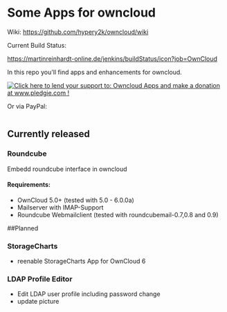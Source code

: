 Some Apps for owncloud
========
Wiki: https://github.com/hypery2k/owncloud/wiki

Current Build Status:

https://martinreinhardt-online.de/jenkins/buildStatus/icon?job=OwnCloud

In this repo you'll find apps and enhancements for owncloud.

<a href='http://www.pledgie.com/campaigns/23447'><img alt='Click here to lend your support to: Owncloud Apps and make a donation at www.pledgie.com !' src='http://www.pledgie.com/campaigns/23447.png?skin_name=chrome' border='0' /></a>

Or via PayPal:

<a target="_blank" href="https://www.paypal.com/cgi-bin/webscr?cmd=_s-xclick&hosted_button_id=2SAK2NYWB8QA2">
<img alt="" border="0" src="https://www.paypalobjects.com/de_DE/DE/i/btn/btn_donateCC_LG.gif"/>
</img></a>

## Currently released
### Roundcube
Embedd roundcube interface in owncloud

#### Requirements:
* OwnCloud 5.0+  (tested with 5.0 - 6.0.0a)
* Mailserver with IMAP-Support
* Roundcube Webmailclient (tested with roundcubemail-0.7,0.8 and 0.9)


##Planned
### StorageCharts
* reenable StorageCharts App for OwnCloud 6 

### LDAP Profile Editor
* Edit LDAP user profile including password change
* update picture
